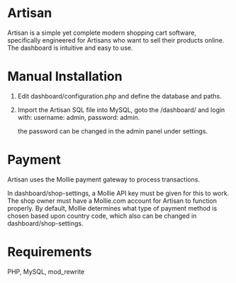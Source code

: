 # Artisan
Artisan is a simple yet complete modern shopping cart software, specifically engineered for Artisans who want to sell their products online. The dashboard is intuitive and easy to use.

# Manual Installation

1. Edit dashboard/configuration.php and define the database and paths.
2. Import the Artisan SQL file into MySQL, goto the /dashboard/ and login with: username: admin, password: admin.

   the password can be changed in the admin panel under settings.

# Payment

Artisan uses the Mollie payment gateway to process transactions. 

In dashboard/shop-settings, a Mollie API key must be given for this to work. The shop owner must have a Mollie.com account for Artisan to function properly. 
By default, Mollie determines what type of payment method is chosen based upon country code, which also can be changed in dashboard/shop-settings.


# Requirements
PHP, MySQL, mod_rewrite
